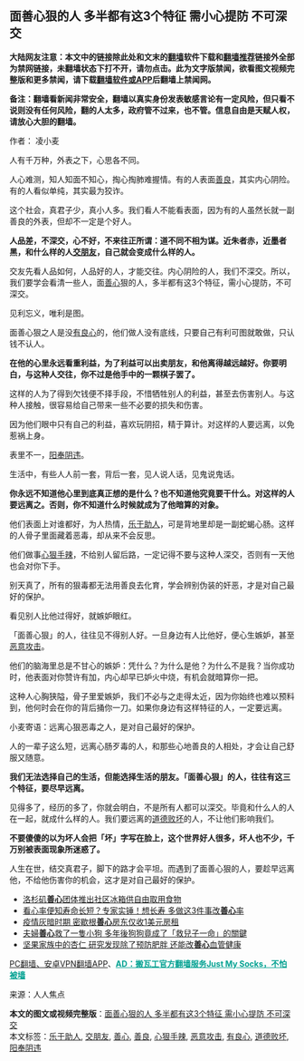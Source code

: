  <h2>面善心狠的人 多半都有这3个特征 需小心提防 不可深交</h2> <p class="notice"><b>大陆网友注意：本文中的链接除此处和文末的<a href="https://github.com/bannedbook/fanqiang" >翻墙</a>软件下载和<a href="https://github.com/killgcd/justmysocks/blob/master/README.md">翻墙推荐</a>链接外全部为禁网链接，未翻墙状态下打不开，请勿点击。此为文字版禁闻，欲看图文视频完整版和更多禁闻，请下载<a href="https://github.com/bannedbook/fanqiang">翻墙软件或APP</a>后翻墙上禁闻网。</p><p>备注：翻墙看新闻非常安全，翻墙以真实身份发表敏感言论有一定风险，但只看不说则没有任何风险，翻的人太多，政府管不过来，也不管。信息自由是天赋人权，请放心大胆的翻墙。</b></p>  <div class="entry"> <p>作者： 凌小麦</p> <p id="conimg"></p> <p>人有千万种，外表之下，心思各不同。</p> <p>人心难测，知人知面不知心，掏心掏肺难握情。有的人表面<a href="https://www.bannedbook.org/bnews/tag/%E5%96%84%E8%89%AF/" class="st_tag internal_tag" rel="tag" title="标签 善良 下的日志">善良</a>，其实内心阴险。有的人看似单纯，其实最为狡诈。</p> <p>这个社会，真君子少，真小人多。我们看人不能看表面，因为有的人虽然长就一副善良的外表，但却不一定是个好人。</p> <p><strong>人品差，不深交，心不好，不来往正所谓：道不同不相为谋。近朱者赤，近墨者黑，和什么样的人<a href="https://www.bannedbook.org/bnews/tag/%E4%BA%A4%E6%9C%8B%E5%8F%8B/" class="st_tag internal_tag" rel="tag" title="标签 交朋友 下的日志">交朋友</a>，自己就会变成什么样的人。</strong></p> <p>交友先看人品如何，人品好的人，才能交往。内心阴险的人，我们不深交。所以，我们要学会看清一些人，面<a href="https://www.bannedbook.org/bnews/tag/%E5%96%84%E5%BF%83/" class="st_tag internal_tag" rel="tag" title="标签 善心 下的日志">善心</a>狠的人，多半都有这3个特征，需小心提防，不可深交。</p>  <p></p> <p>见利忘义，唯利是图。</p> <p>面善心狠之人是没<a href="https://www.bannedbook.org/bnews/tag/%E6%9C%89%E8%89%AF%E5%BF%83/" class="st_tag internal_tag" rel="tag" title="标签 有良心 下的日志">有良心</a>的，他们做人没有底线，只要自己有利可图就敢做，只认钱不认人。</p> <p><strong>在他的心里永远看重利益，为了利益可以出卖朋友，和他离得越远越好。你要明白，与这种人交往，你不过是他手中的一颗棋子罢了。</strong></p> <p>这样的人为了得到欠钱便不择手段，不惜牺牲别人的利益，甚至去伤害别人。与这种人接触，很容易给自己带来一些不必要的损失和伤害。</p> <p>因为他们眼中只有自己的利益，喜欢玩阴招，精于算计。对这样的人要远离，以免惹祸上身。</p> <p>表里不一，<a href="https://www.bannedbook.org/bnews/tag/%E9%98%B3%E5%A5%89%E9%98%B4%E8%BF%9D/" class="st_tag internal_tag" rel="tag" title="标签 阳奉阴违 下的日志">阳奉阴违</a>。</p>  <p>生活中，有些人人前一套，背后一套，见人说人话，见鬼说鬼话。</p> <p><strong>你永远不知道他心里到底真正想的是什么？也不知道他究竟要干什么。对这样的人要远离之。否则，你不知道什么时候就成为了他暗算的对象。</strong></p> <p>他们表面上对谁都好，为人热情，<a href="https://www.bannedbook.org/bnews/tag/%E4%B9%90%E4%BA%8E%E5%8A%A9%E4%BA%BA/" class="st_tag internal_tag" rel="tag" title="标签 乐于助人 下的日志">乐于助人</a>，可是背地里却是一副蛇蝎心肠。这样的人骨子里面藏着恶毒，却从来不会反思。</p> <p>他们做事<a href="https://www.bannedbook.org/bnews/tag/%E5%BF%83%E7%8B%A0%E6%89%8B%E8%BE%A3/" class="st_tag internal_tag" rel="tag" title="标签 心狠手辣 下的日志">心狠手辣</a>，不给别人留后路，一定记得不要与这种人深交，否则有一天他也会对你下手。</p> <p>别天真了，所有的狠毒都无法用善良去化育，学会辨别伪装的奸恶，才是对自己最好的保护。</p> <p></p> <p>看见别人比他过得好，就嫉妒眼红。</p>  <p>「面善心狠」的人，往往见不得别人好。一旦身边有人比他好，便心生嫉妒，甚至<a href="https://www.bannedbook.org/bnews/tag/%E6%81%B6%E6%84%8F%E6%94%BB%E5%87%BB/" class="st_tag internal_tag" rel="tag" title="标签 恶意攻击 下的日志">恶意攻击</a>。</p> <p>他们的脑海里总是不甘心的嫉妒：凭什么？为什么是他？为什么不是我？当你成功时，他表面对你赞许有加，内心却早已妒火中烧，有机会就暗算你一把。</p> <p>这种人心胸狭隘，骨子里爱嫉妒，我们不必与之走得太近，因为你始终也难以预料到，他何时会在你的背后捅你一刀。如果你身边有这样特征的人，一定要远离。</p> <p>小麦寄语：远离心狠恶毒之人，是对自己最好的保护。</p> <p>人的一辈子这么短，远离心肠歹毒的人，和那些心地善良的人相处，才会让自己舒服又随意。</p> <p><strong>我们无法选择自己的生活，但能选择生活的朋友。「面善心狠」的人，往往有这三个特征，要尽早远离。</strong></p> <p>见得多了，经历的多了，你就会明白，不是所有人都可以深交。毕竟和什么人的人在一起，就成什么样的人。我们要远离的<a href="https://www.bannedbook.org/bnews/tag/%E9%81%93%E5%BE%B7%E8%B4%A5%E5%9D%8F/" class="st_tag internal_tag" rel="tag" title="标签 道德败坏 下的日志">道德败坏</a>的人，不让他们影响我们。</p>  <p><strong>不要傻傻的以为坏人会把「坏」字写在脸上，这个世界好人很多，坏人也不少，千万别被表面现象所迷惑了。</strong></p> <p>人生在世，结交真君子，脚下的路才会平坦。而遇到了面善心狠的人，要趁早远离他，不给他伤害你的机会，这才是对自己最好的保护。</p> <ul class='op-related-articles' title='相关阅读'> <li><a href='https://www.bannedbook.org/bnews/baitai/20200721/1363905.html' target='_blank'>洛杉矶<b>善心</b>团体推出社区冰箱供自由取用食物</a></li> <li><a href='https://www.bannedbook.org/bnews/health/20200516/1329432.html' target='_blank'>看心率便知寿命长短？专家实锤！想长寿 多做这3件事改<b>善心</b>率</a></li> <li><a href='https://www.bannedbook.org/bnews/comments/20200428/1320345.html' target='_blank'>疫情灰暗时期  密歇根<b>善心</b>房东仅收1美元房租</a></li> <li><a href='https://www.bannedbook.org/bnews/funmedia/20200418/1314581.html' target='_blank'>夫婦<b>善心</b>救了一隻小狗 多年後狗狗竟成了「救兒子一命」的關鍵</a></li> <li><a href='https://www.bannedbook.org/bnews/lifebaike/20200414/1312049.html' target='_blank'>坚果家族中的杏仁 研究发现除了预防肥胖 还能改<b>善心</b>血管健康</a></li> </ul> <p class="texttj"> <a href="https://github.com/bannedbook/fanqiang/wiki/%E7%A6%81%E9%97%BB%E7%BD%91%E5%AE%89%E5%8D%93%E7%BF%BB%E5%A2%99%E6%96%B0%E9%97%BBAPP" target="_blank">PC翻墙、安卓VPN翻墙APP</a>、<span onclick="window.open('https://github.com/killgcd/justmysocks/blob/master/README.md')" style="font-weight:bold;color:#00A191;cursor:pointer;text-decoration:underline;outline:none">AD：搬瓦工官方翻墙服务Just My Socks，不怕被墙</span></p><p> 来源：人人焦点 </p><a name='sharetosocial'></a>       <div><b>本文的图文或视频完整版</b>：<a href='https://www.bannedbook.org/bnews/lifebaike/20201020/1417042.html'>面善心狠的人 多半都有这3个特征 需小心提防 不可深交</a></div>  </div><!--END ENTRY--> <div class="postfooter"> <div>本文标签：<a href="https://www.bannedbook.org/bnews/tag/%E4%B9%90%E4%BA%8E%E5%8A%A9%E4%BA%BA/" rel="tag">乐于助人</a>, <a href="https://www.bannedbook.org/bnews/tag/%E4%BA%A4%E6%9C%8B%E5%8F%8B/" rel="tag">交朋友</a>, <a href="https://www.bannedbook.org/bnews/tag/%E5%96%84%E5%BF%83/" rel="tag">善心</a>, <a href="https://www.bannedbook.org/bnews/tag/%E5%96%84%E8%89%AF/" rel="tag">善良</a>, <a href="https://www.bannedbook.org/bnews/tag/%E5%BF%83%E7%8B%A0%E6%89%8B%E8%BE%A3/" rel="tag">心狠手辣</a>, <a href="https://www.bannedbook.org/bnews/tag/%E6%81%B6%E6%84%8F%E6%94%BB%E5%87%BB/" rel="tag">恶意攻击</a>, <a href="https://www.bannedbook.org/bnews/tag/%E6%9C%89%E8%89%AF%E5%BF%83/" rel="tag">有良心</a>, <a href="https://www.bannedbook.org/bnews/tag/%E9%81%93%E5%BE%B7%E8%B4%A5%E5%9D%8F/" rel="tag">道德败坏</a>, <a href="https://www.bannedbook.org/bnews/tag/%E9%98%B3%E5%A5%89%E9%98%B4%E8%BF%9D/" rel="tag">阳奉阴违</a></div>  </div><!--END POSTFOOTER--> 